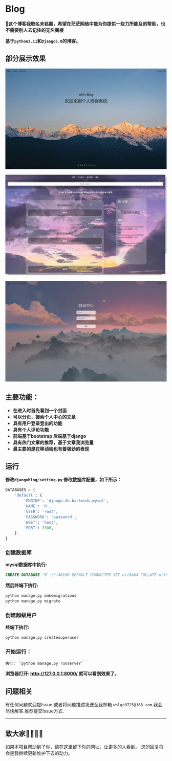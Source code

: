 # Blog

🏯**这个博客我取名未铭阁，希望在茫茫网络中能为你提供一些力所能及的帮助，也不需要别人去记住的无名阁楼**

**基于`python3.11`和`Django5.0`的博客。** 

## 部分展示效果
![](1.png)

![](2.png)

![](3.png)



## 主要功能：
- **在进入时首先看到一个封面**
- **可以分页，搜索个人中心的文章**
- **具有用户登录登出的功能**
- **具有个人评论功能**
- **前端基于bootstrap 后端基于django**
- **具有热门文章的推荐，基于文章我浏览量**
- **最主要的是在移动端也有着强劲的表现**

## 运行


 **修改`djangoblog/setting.py` 修改数据库配置，如下所示：**

```python
DATABASES = {
    'default': {
        'ENGINE': 'django.db.backends.mysql',
        'NAME': '0',
        'USER': 'root',
        'PASSWORD': 'password',
        'HOST': 'host',
        'PORT': 3306,
    }
}
```

### 创建数据库
**mysql数据库中执行:**
```sql
CREATE DATABASE `0` /*!40100 DEFAULT CHARACTER SET utf8mb4 COLLATE utf8mb4_unicode_ci */;
```

**然后终端下执行:**
```bash
python manage.py makemigrations
python manage.py migrate
```

### 创建超级用户

 **终端下执行:**
```bash
python manage.py createsuperuser
```
### 开始运行：
```bash
执行： `python manage.py runserver`
```

**浏览器打开: http://127.0.0.1:8000/  就可以看到效果了。**  


## 问题相关

有任何问题欢迎提Issue,或者将问题描述发送至我邮箱 `whlgc0725@163.com`.我会尽快解答.推荐提交Issue方式.  

---
 ## 致大家🙋‍♀️🙋‍♂️
 如果本项目帮助到了你，请在[这里](https://github.com/whl0725/whl0725/issues)留下你的网址，让更多的人看到。
您的回复将会是我继续更新维护下去的动力。 
